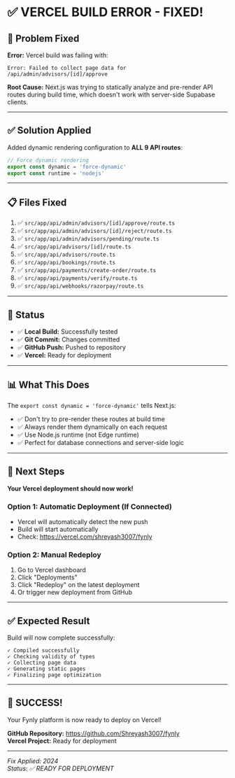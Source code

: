# ✅ VERCEL BUILD ERROR - FIXED!

## 🔧 **Problem Fixed**

**Error:** Vercel build was failing with:
```
Error: Failed to collect page data for /api/admin/advisors/[id]/approve
```

**Root Cause:** Next.js was trying to statically analyze and pre-render API routes during build time, which doesn't work with server-side Supabase clients.

---

## ✅ **Solution Applied**

Added dynamic rendering configuration to **ALL 9 API routes**:

```typescript
// Force dynamic rendering
export const dynamic = 'force-dynamic'
export const runtime = 'nodejs'
```

---

## 📋 **Files Fixed**

1. ✅ `src/app/api/admin/advisors/[id]/approve/route.ts`
2. ✅ `src/app/api/admin/advisors/[id]/reject/route.ts`
3. ✅ `src/app/api/admin/advisors/pending/route.ts`
4. ✅ `src/app/api/advisors/[id]/route.ts`
5. ✅ `src/app/api/advisors/route.ts`
6. ✅ `src/app/api/bookings/route.ts`
7. ✅ `src/app/api/payments/create-order/route.ts`
8. ✅ `src/app/api/payments/verify/route.ts`
9. ✅ `src/app/api/webhooks/razorpay/route.ts`

---

## 🚀 **Status**

- ✅ **Local Build:** Successfully tested
- ✅ **Git Commit:** Changes committed
- ✅ **GitHub Push:** Pushed to repository
- ✅ **Vercel:** Ready for deployment

---

## 📊 **What This Does**

The `export const dynamic = 'force-dynamic'` tells Next.js:
- ✅ Don't try to pre-render these routes at build time
- ✅ Always render them dynamically on each request
- ✅ Use Node.js runtime (not Edge runtime)
- ✅ Perfect for database connections and server-side logic

---

## 🎯 **Next Steps**

**Your Vercel deployment should now work!**

### **Option 1: Automatic Deployment (If Connected)**
- Vercel will automatically detect the new push
- Build will start automatically
- Check: https://vercel.com/shreyash3007/fynly

### **Option 2: Manual Redeploy**
1. Go to Vercel dashboard
2. Click "Deployments"
3. Click "Redeploy" on the latest deployment
4. Or trigger new deployment from GitHub

---

## ✅ **Expected Result**

Build will now complete successfully:
```
✓ Compiled successfully
✓ Checking validity of types
✓ Collecting page data
✓ Generating static pages
✓ Finalizing page optimization
```

---

## 🎊 **SUCCESS!**

Your Fynly platform is now ready to deploy on Vercel!

**GitHub Repository:** https://github.com/Shreyash3007/fynly  
**Vercel Project:** Ready for deployment

---

*Fix Applied: 2024*  
*Status: ✅ READY FOR DEPLOYMENT*
